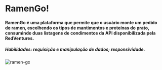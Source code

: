 # RamenGo!
#### RamenGo é uma plataforma que permite que o usuário monte um pedido de ramen, escolhendo os tipos de mantimentos e proteínas do prato, consumindo duas listagens de condimentos da API disponibilizada pela RedVentures. 
##### Habilidades: requisição e manipulação de dados; responsividade.
![ramen-go](https://github.com/user-attachments/assets/2efe23ba-fc39-4f56-a1b3-4f3bdf0194ca)

